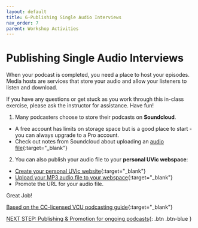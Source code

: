 ```yaml
---
layout: default
title: 6-Publishing Single Audio Interviews
nav_order: 7
parent: Workshop Activities
---
```

# Publishing Single Audio Interviews
When your podcast is completed, you need a place to host your episodes. Media hosts are services that store your audio and allow your listeners to listen and download.

If you have any questions or get stuck as you work through this in-class exercise, please ask the instructor for assistance.  Have fun!

1. Many podcasters choose to store their podcasts on **Soundcloud**. 
- A free account has limits on storage space but is a good place to start - you can always upgrade to a Pro account. 
- Check out notes from Soundcloud about uploading an [audio file](http://bit.ly/35zNY6J){:target="_blank"} 


2. You can also publish your audio file to your **personal UVic webspace**:
- [Create your personal UVic website](http://bit.ly/2QRZoQ){:target="_blank"} 
- [Upload your MP3 audio file to your webspace](http://bit.ly/2qJdPd){:target="_blank"} 
- Promote the URL for your audio file.<br>

Great Job!<br>

[Based on the CC-licensed VCU podcasting guide](https://guides.library.vcu.edu/podcast/editing){:target="_blank"}<br>

[NEXT STEP: Publishing & Promotion for ongoing podcasts](publishing.html){: .btn .btn-blue }
